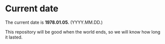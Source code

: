 # Current date

The current date is **1978.01.05.** (YYYY.MM.DD.)

This repository will be good when the world ends, so we will know how long it lasted.